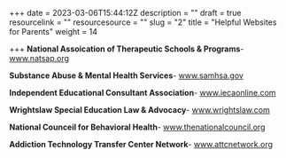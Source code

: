 +++
date = 2023-03-06T15:44:12Z
description = ""
draft = true
resourcelink = ""
resourcesource = ""
slug = "2"
title = "Helpful Websites for Parents"
weight = 14

+++
**National Assoication of Therapeutic Schools & Programs**- www.natsap.org

**Substance Abuse & Mental Health Services**- www.samhsa.gov

**Independent Educational Consultant Association**- www.iecaonline.com

**Wrightslaw Special Education Law & Advocacy**- www.wrightslaw.com

**National Counceil for Behavioral Health**- www.thenationalcouncil.org

**Addiction Technology Transfer Center Network**- www.attcnetwork.org